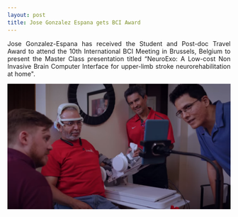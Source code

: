 ```yaml
---
layout: post
title: Jose Gonzalez Espana gets BCI Award
---
```


<p align="justify"> Jose Gonzalez-Espana has received the Student and Post-doc Travel Award to attend the 10th International BCI Meeting in Brussels, Belgium to present the Master Class presentation titled “NeuroExo: A Low-cost Non Invasive Brain Computer Interface for upper-limb stroke neurorehabilitation at home". </p>

<div style="text-align:center"><img src="/photos/Jose_BCI_award.png" width="600" /></div>
